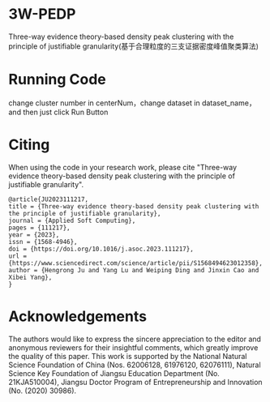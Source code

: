 # 3W-PEDP
Three-way evidence theory-based density peak clustering with the principle of justifiable granularity(基于合理粒度的三支证据密度峰值聚类算法)
# Running Code
change cluster number in centerNum，change dataset in dataset_name， and then just click Run Button

# Citing

When using the code in your research work, please cite "Three-way evidence theory-based density peak clustering with the principle of justifiable granularity".
````
@article{JU2023111217,
title = {Three-way evidence theory-based density peak clustering with the principle of justifiable granularity},
journal = {Applied Soft Computing},
pages = {111217},
year = {2023},
issn = {1568-4946},
doi = {https://doi.org/10.1016/j.asoc.2023.111217},
url = {https://www.sciencedirect.com/science/article/pii/S1568494623012358},
author = {Hengrong Ju and Yang Lu and Weiping Ding and Jinxin Cao and Xibei Yang},
}
````

# Acknowledgements
The authors would like to express the sincere appreciation to the editor and anonymous reviewers for their insightful comments, which greatly improve the quality of this paper. This work is supported by the National Natural Science Foundation of China (Nos. 62006128, 61976120, 62076111), Natural Science Key Foundation of Jiangsu Education Department (No. 21KJA510004), Jiangsu Doctor Program of Entrepreneurship and Innovation (No. (2020) 30986).
